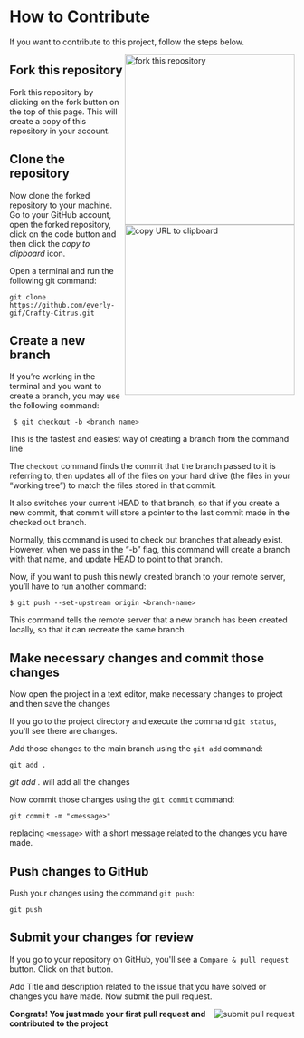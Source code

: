 # How to Contribute


If you want to contribute to this project, follow the steps below.

<img align="right" width="300" src="https://firstcontributions.github.io/assets/Readme/fork.png" alt="fork this repository" />

## Fork this repository

Fork this repository by clicking on the fork button on the top of this page.
This will create a copy of this repository in your account.


## Clone the repository

<img align="right" width="300" src="https://firstcontributions.github.io/assets/Readme/copy-to-clipboard.png" alt="copy URL to clipboard" />

Now clone the forked repository to your machine. Go to your GitHub account, open the forked repository, click on the code button and then click the _copy to clipboard_ icon.

Open a terminal and run the following git command:

```
git clone https://github.com/everly-gif/Crafty-Citrus.git
```

## Create a new branch

If you’re working in the terminal and you want to create a branch, you may use the following command:

```  
 $ git checkout -b <branch name>
```
This is the fastest and easiest way of creating a branch from the command line

The `checkout` command finds the commit that the branch passed to it is referring to, then updates all of the files on your hard drive (the files in your “working tree”) to match the files stored in that commit.

It also switches your current HEAD to that branch, so that if you create a new commit, that commit will store a pointer to the last commit made in the checked out branch.

Normally, this command is used to check out branches that already exist. However, when we pass in the “-b” flag, this command will create a branch with that name, and update HEAD to point to that branch.



Now, if you want to push this newly created branch to your remote server, you’ll have to run another command:
  
```
$ git push --set-upstream origin <branch-name>
```

This command tells the remote server that a new branch has been created locally, so that it can recreate the same branch.

## Make necessary changes and commit those changes

Now open the project in a text editor, make necessary changes to project and then save the changes

If you go to the project directory and execute the command `git status`, you'll see there are changes.

Add those changes to the main branch using the `git add` command:

```
git add .
```
_git add ._ will add all the changes

Now commit those changes using the `git commit` command:

```
git commit -m "<message>"
```

replacing `<message>` with a short message related to the changes you have made.

## Push changes to GitHub

Push your changes using the command `git push`:

```
git push
```

## Submit your changes for review

If you go to your repository on GitHub, you'll see a `Compare & pull request` button. Click on that button.

Add Title and description related to the issue that you have solved or changes you have made. Now submit the pull request.

<img style="float: right;" src="https://firstcontributions.github.io/assets/Readme/submit-pull-request.png" alt="submit pull request" />

**Congrats! You just made your first pull request and contributed to the project**
